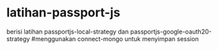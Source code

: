 # latihan-passport-js

berisi latihan passportjs-local-strategy dan passportjs-google-oauth20-strategy
#menggunakan connect-mongo untuk menyimpan session
